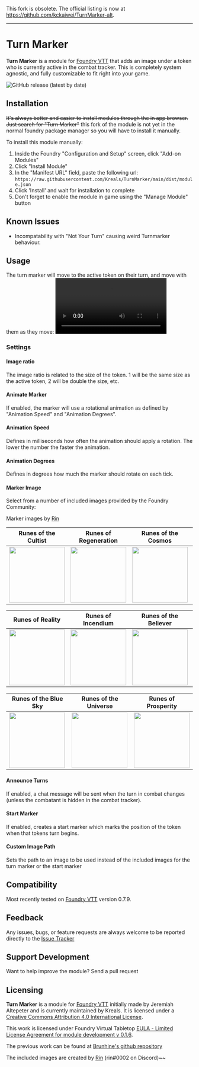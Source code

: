 This fork is obsolete. The official listing is now at https://github.com/kckaiwei/TurnMarker-alt.
________________________________

# Turn Marker
**Turn Marker** is a module for [Foundry VTT](https://foundryvtt.com/ "Foundry VTT") that adds an image under a token who is currently active in the combat tracker. This is completely system agnostic, and fully customizable to fit right into your game.

![GitHub release (latest by date)](https://img.shields.io/github/v/release/Kreals/TurnMarker?style=flat-square)


## Installation
~~It's always better and easier to install modules through the in app browser. Just search for "Turn Marker"~~
this fork of the module is not yet in the normal foundry package manager so you will have to install it manually.

To install this module manually:
1. Inside the Foundry "Configuration and Setup" screen, click "Add-on Modules"
2. Click "Install Module"
3. In the "Manifest URL" field, paste the following url:
`https://raw.githubusercontent.com/Kreals/TurnMarker/main/dist/module.json`
4. Click 'Install' and wait for installation to complete
5. Don't forget to enable the module in game using the "Manage Module" button

## Known Issues
- Incompatability with "Not Your Turn" causing weird Turnmarker behaviour.


## Usage
The turn marker will move to the active token on their turn, and move with them as they move:
![example](/examples/example.webm)

### Settings
#### Image ratio
The image ratio is related to the size of the token. 1 will be the same size as the active token, 2 will be double the size, etc.
#### Animate Marker
If enabled, the marker will use a rotational animation as defined by "Animation Speed" and "Animation Degrees".
#### Animation Speed
Defines in milliseconds how often the animation should apply a rotation. The lower the number the faster the animation.
#### Animation Degrees
Defines in degrees how much the marker should rotate on each tick.
#### Marker Image
Select from a number of included images provided by the Foundry Community:

Marker images by [Rin](https://foundryvtt.com/community/rin)

|Runes of the Cultist |Runes of Regeneration |Runes of the Cosmos |Runes of Earthly Dust |
|--|--|--|--|
|<img src="dist/assets/cultist.png" width="150" />|<img src="dist/assets/regeneration.png" width="150" />|<img src="dist/assets/cosmos.png" width="150" />|<img src="dist/assets/earthlydust.png" width="150" />|

|Runes of Reality |Runes of Incendium |Runes of the Believer |Runes of the Mad Mage |
|--|--|--|--|
|<img src="dist/assets/reality.png" width="150" />|<img src="dist/assets/incendium.png" width="150" />|<img src="dist/assets/believer.png" width="150" />|<img src="dist/assets/madmage.png" width="150" />|

|Runes of the Blue Sky |Runes of the Universe |Runes of Prosperity |
|--|--|--|
|<img src="dist/assets/bluesky.png" width="150" />|<img src="dist/assets/universe.png" width="150" />|<img src="dist/assets/prosperity.png" width="150" />|


#### Announce Turns
If enabled, a chat message will be sent when the turn in combat changes (unless the combatant is hidden in the combat tracker).

#### Start Marker
If enabled, creates a start marker which marks the position of the token when that tokens turn begins.

#### Custom Image Path
Sets the path to an image to be used instead of the included images for the turn marker or the start marker

## Compatibility
Most recently tested on [Foundry VTT](https://foundryvtt.com/ "Foundry VTT") version 0.7.9.

## Feedback
Any issues, bugs, or feature requests are always welcome to be reported directly to the [Issue Tracker](https://github.com/Kreals/TurnMarker/issues "Issue Tracker")

## Support Development
Want to help improve the module? Send a pull request

## Licensing
**Turn Marker** is a module for [Foundry VTT](https://foundryvtt.com/ "Foundry VTT") initially made by Jeremiah Altepeter and is currently maintained by Kreals. It is licensed under a [Creative Commons Attribution 4.0 International License](http://creativecommons.org/licenses/by/4.0/).

This work is licensed under Foundry Virtual Tabletop [EULA - Limited License Agreement for module development v 0.1.6](https://foundryvtt.com/article/license/).

The previous work can be found at [Brunhine's github repository](https://github.com/Brunhine/TurnMarker) 

The included images are created by [Rin](https://foundryvtt.com/community/rin) (rin#0002 on Discord)~~

